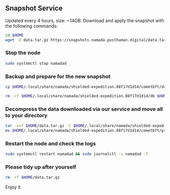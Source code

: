 ## Snapshot Service
Updated every 4 hours, size: ~14GB. Download and apply the snapshot with the following commands:

```bash
cd $HOME
wget -O data.tar.gz https://snapshots.namada.posthuman.digital/data.tar.gz
```
### Stop the node
```bash
sudo systemctl stop namadad
```
### Backup and prepare for the new snapshot
```bash
cp $HOME/.local/share/namada/shielded-expedition.88f17d1d14/cometbft/data/priv_validator_state.json $HOME/.local/share/namada/shielded-expedition.88f17d1d14/cometbft/priv_validator_state.json.backup

rm -rf $HOME/.local/share/namada/shielded-expedition.88f17d1d14/db $HOME/.local/share/namada/shielded-expedition.88f17d1d14/cometbft/data
```
###  Decompress the data downloaded via our service and move all to your directory
```bash
tar -xvf $HOME/data.tar.gz -C $HOME/.local/share/namada/shielded-expedition.88f17d1d14
mv $HOME/.local/share/namada/shielded-expedition.88f17d1d14/cometbft/priv_validator_state.json.backup $HOME/.local/share/namada/shielded-expedition.88f17d1d14/cometbft/data/priv_validator_state.json
```
### Restart the node and check the logs
```bash
sudo systemctl restart namadad && sudo journalctl -u namadad -f
```
### Please tidy up after yourself
```bash
rm -rf $HOME/data.tar.gz
```
Enjoy it
